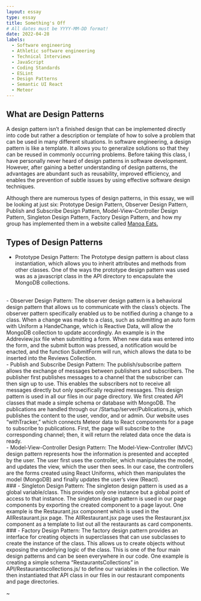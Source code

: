 ```yaml
---
layout: essay
type: essay
title: Something's Off
# All dates must be YYYY-MM-DD format!
date: 2022-04-28
labels:
  - Software engineering
  - Athletic software engineering
  - Technical Interviews
  - JavaScript
  - Coding Standards
  - ESLint
  - Design Patterns
  - Semantic UI React
  - Meteor
---
```


## What are Design Patterns
A design pattern isn’t a finished design that can be implemented directly into code but rather a description or template of how to solve a problem that can be used in many different situations. In software engineering, a design pattern is like a template. It allows you to generalize solutions so that they can be reused in commonly occurring problems. Before taking this class, I have personally never heard of design patterns in software development. However, after gaining a better understanding of design patterns, the advantages are abundant such as reusability, improved efficiency, and enables the prevention of subtle issues by using effective software design techniques. 

Although there are numerous types of design patterns, in this essay, we will be looking at just six: Prototype Design Pattern, Observer Design Pattern, Publish and Subscribe Design Pattern, Model-View-Controller Design Pattern, Singleton Design Pattern, Factory Design Pattern, and how my group has implemented them in a website called [Manoa Eats.](https://manoa-eats.xyz/#/) 

## Types of Design Patterns

- Prototype Design Pattern:
The Prototype design pattern is about class instantiation, which allows you to inherit attributes and methods from other classes. One of the ways the prototype design pattern was used was as a javascript class in the API directory to encapsulate the MongoDB collections.
<br>
- Observer Design Pattern: 
The observer design pattern is a behavioral design pattern that allows us to communicate with the class’s objects. The observer pattern specifically enabled us to be notified during a change to a class. When a change was made to a class, such as submitting an auto form with Uniform a HandeChange, which is Reactive Data, will allow the MongoDB collection to update accordingly. An example is in the Addreview.jsx file when submitting a form. When new data was entered into the form, and the submit button was pressed, a notification would be enacted, and the function SubmitForm will run, which allows the data to be inserted into the Reviews Collection. 
<br>
- Publish and Subscribe Design Pattern: 
The publish/subscribe pattern allows the exchange of messages between publishers and subscribers. The publisher first publishes messages to a channel that the subscriber can then sign up to use. This enables the subscribers not to receive all messages directly but only specifically required messages. This design pattern is used in all our files in our page directory. We first created API classes that made a simple schema or database with MongoDB. The publications are handled through our /Startup/server/Publications.js, which publishes the content to the user, vendor, and or admin. Our website uses “withTracker,” which connects Meteor data to React components for a page to subscribe to publications. First, the page will subscribe to the corresponding channel; then, it will return the related data once the data is ready. 
<br>
- Model-View-Controller Design Pattern: 
The Model-View-Controller (MVC) design pattern represents how the information is presented and accepted by the user. The user first uses the controller, which manipulates the model, and updates the view, which the user then sees. In our case, the controllers are the forms created using React Uniforms, which then manipulates the model (MongoDB) and finally updates the user’s view (React). 
<br>
### - Singleton Design Pattern:
The singleton design pattern is used as a global variable/class. This provides only one instance but a global point of access to that instance. The singleton design pattern is used in our page components by exporting the created component to a page layout. One example is the Restaurant.jsx component which is used in the AllRestaurant.jsx page. The AllRestaurant.jsx page uses the Restaurant.jsx component as a template to list out all the restaurants as card components. 
<br>
### - Factory Design Pattern: 
The factory design pattern provides an interface for creating objects in superclasses that can use subclasses to create the instance of the class. This allows us to create objects without exposing the underlying logic of the class. This is one of the four main design patterns and can be seen everywhere in our code. One example is creating a simple schema “RestaurantsCollections” in API/Restaurantscollections.js/ to define our variables in the collection. We then instantiated that API class in our files in our restaurant components and page directories. 


~
